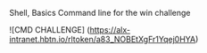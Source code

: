 Shell, Basics
Command line for the win challenge

![CMD CHALLENGE] (https://alx-intranet.hbtn.io/rltoken/a83_NOBEtXgFr1Yqej0HYA)
